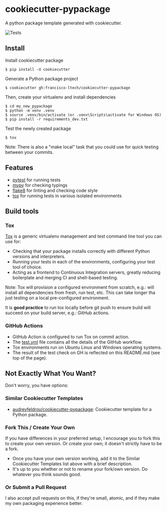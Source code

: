 # cookiecutter-pypackage

A python package template generated with cookiecutter.

![Tests](https://github.com/francisco-ltech/cookiecutter-pypackage/actions/workflows/tests.yml/badge.svg)

## Install

Install cookiecutter package

```
$ pip install -U cookiecutter
```

Generate a Python package project

```
$ cookiecutter gh:francisco-ltech/cookiecutter-pypackage
```

Then, create your virtualenv and install dependencies

```
$ cd my_new_pypackage
$ python -m venv .venv
$ source .venv/bin/activate (or .venv\Scripts\activate for Windows OS)
$ pip install -r requirements_dev.txt
```

Test the newly created package

```
$ tox
```

Note: There is also a "make local" task that you could use for quick testing between your commits.

## Features

- [pytest](https://docs.pytest.org/en/7.0.x/) for running tests
- [mypy](http://mypy-lang.org/) for checking typings
- [flake8](https://flake8.pycqa.org/en/latest/) for linting and checking code style
- [tox](https://tox.wiki/) for running tests in various isolated environments

## Build tools

### Tox

[Tox](https://tox.wiki/) is a generic virtualenv management and test command line tool you can use for:

- Checking that your package installs correctly with different Python versions and interpreters.
- Running your tests in each of the environments, configuring your test tool of choice.
- Acting as a frontend to Continuous Integration servers, greatly reducing boilerplate and merging CI and shell-based testing.

Note: Tox will provision a configured environment from scratch, e.g.: will install all dependencies from fresh, run test, etc. This can take longer tha just testing on a local pre-configured environment.

It is **good practice** to run tox locally before git push to ensure build will succeed on your build server, e.g.: GitHub actions.

### GitHub Actions

- GitHub Action is configured to run Tox on commit action.
- The [test.yml](.github/workflows/tests.yml) file contains all the details of the GitHub workflow.
- Tox environments run on Ubuntu Linux and Windows operating systems.
- The result of the test check on GH is reflected on this README.md (see top of the page).

## Not Exactly What You Want?

Don't worry, you have options:

### Similar Cookiecutter Templates

- [audreyfeldroy/cookiecutter-pypackage](https://github.com/audreyfeldroy/cookiecutter-pypackage): Cookiecutter template for a Python package.

### Fork This / Create Your Own

If you have differences in your preferred setup, I encourage you to fork
this to create your own version. Or create your own; it doesn't strictly
have to be a fork.

- Once you have your own version working, add it to the Similar
  Cookiecutter Templates list above with a brief description.
- It's up to you whether or not to rename your fork/own version. Do
  whatever you think sounds good.

### Or Submit a Pull Request

I also accept pull requests on this, if they're small, atomic, and if
they make my own packaging experience better.
